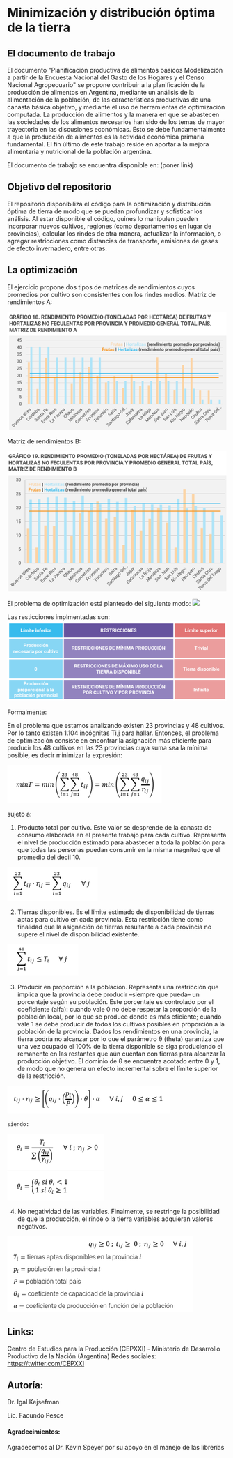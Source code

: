 # Minimización y distribución óptima de la tierra

## El documento de trabajo
El documento "Planificación productiva de alimentos básicos Modelización a partir de la Encuesta Nacional del Gasto de los Hogares y
el Censo Nacional Agropecuario" se propone contribuir a la planificación de la producción de alimentos en Argentina, mediante un análisis
de la alimentación de la población, de las características productivas de una canasta básica objetivo, y
mediante el uso de herramientas de optimización computada. La producción de alimentos y la manera en que se 
abastecen las sociedades de los alimentos necesarios han sido de los temas de mayor trayectoria en las discusiones económicas.
Esto se debe fundamentalmente a que la producción de alimentos es la actividad económica primaria fundamental. 
El fin último de este trabajo reside en aportar a la mejora alimentaria y nutricional de la población argentina.


El documento de trabajo se encuentra disponible en: (poner link)

## Objetivo del repositorio
El repositorio disponibiliza el código para la optimización y distribución óptima de tierra de modo que se puedan profundizar y sofisticar los análisis.
Al estar disponible el código, quines lo manipulen pueden incorporar nuevos cultivos, regiones (como departamentos en lugar de provincias), calcular los rindes de otra manera, actualizar la información, o agregar restricciones como distancias de transporte, emisiones de gases de efecto invernadero, entre otras.


## La optimización
El ejercicio propone dos tipos de matrices de rendimientos cuyos promedios por cultivo son consistentes con los rindes medios.
Matriz de rendimientos A:

![](https://github.com/CEProduccionXXI/optimizacion_tierra/blob/main/intuitivo/Matriz%20de%20rendimientos%20A.PNG?raw=true)

Matriz de rendimientos B:

![](https://github.com/CEProduccionXXI/optimizacion_tierra/blob/main/intuitivo/Matriz%20de%20rendimientos%20B.png?raw=true)

El problema de optimización está planteado del siguiente modo:
![](https://github.com/CEProduccionXXI/optimizacion_tierra/blob/main/intuitivo/Problema%20de%20minimización.png?raw=true)

Las resticciones implmentadas son:
![](https://github.com/CEProduccionXXI/optimizacion_tierra/blob/main/intuitivo/Restricciones.png?raw=true)

Formalmente:

En el problema que estamos analizando existen 23 provincias y 48 cultivos. Por lo tanto existen 1.104 incógnitas Ti,j para hallar. Entonces, el problema de optimización consiste en encontrar la asignación más eficiente para producir los 48 cultivos en las 23 provincias cuya suma sea la mínima posible, es decir minimizar la expresión:
 
![](https://github.com/CEProduccionXXI/optimizacion_tierra/blob/main/intuitivo/optimo.png?raw=true)

sujeto a:
1. Producto total por cultivo. Este valor se desprende de la canasta de consumo elaborada en el presente trabajo para cada cultivo. Representa el nivel de producción estimado para abastecer a toda la población para que todas las personas puedan consumir en la misma magnitud que el promedio del decil 10.

![](https://github.com/CEProduccionXXI/optimizacion_tierra/blob/main/intuitivo/restriccion1.png?raw=true)

2. Tierras disponibles. Es el límite estimado de disponibilidad de tierras aptas para cultivo en cada provincia. Esta restricción tiene como finalidad que la asignación de tierras resultante a cada provincia no supere el nivel de disponibilidad existente.

![](https://github.com/CEProduccionXXI/optimizacion_tierra/blob/main/intuitivo/restriccion2.png?raw=true)

3. Producir en proporción a la población. Representa una restricción que implica que la
provincia debe producir –siempre que pueda– un porcentaje según su población. Este
porcentaje es controlado por el coeficiente (alfa): cuando vale 0 no debe respetar la
proporción de la población local, por lo que se produce donde es más eficiente; cuando vale
1 se debe producir de todos los cultivos posibles en proporción a la población de la provincia.
Dados los rendimientos en una provincia, la tierra podría no alcanzar por lo que el parámetro
θ (theta) garantiza que una vez ocupado el 100% de la tierra disponible se siga produciendo
el remanente en las restantes que aún cuentan con tierras para alcanzar la producción
objetivo. El dominio de θ se encuentra acotado entre 0 y 1, de modo que no genera un efecto
incremental sobre el límite superior de la restricción.

![](https://github.com/CEProduccionXXI/optimizacion_tierra/blob/main/intuitivo/restriccion3.PNG?raw=true)

	siendo:

![](https://github.com/CEProduccionXXI/optimizacion_tierra/blob/main/intuitivo/siendo.png?raw=true)


4. No negatividad de las variables. Finalmente, se restringe la posibilidad de que la producción, el rinde o la tierra variables adquieran valores negativos. 

![](https://github.com/CEProduccionXXI/optimizacion_tierra/blob/main/intuitivo/noneg.png?raw=true)


## Links:
Centro de Estudios para la Producción (CEPXXI) - Ministerio de Desarrollo Productivo de la Nación (Argentina)
Redes sociales: https://twitter.com/CEPXXI


## Autoría:
Dr. Igal Kejsefman

Lic. Facundo Pesce

#### Agradecimientos:
Agradecemos al Dr. Kevin Speyer por su apoyo en el manejo de las librerías




